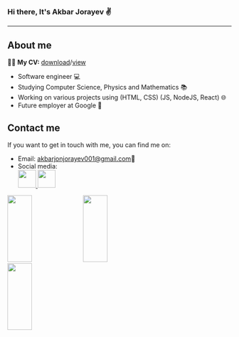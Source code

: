 ### Hi there, It's Akbar Jorayev ✌️

<hr>

<h2><b>About me</b></h2>
<p>🧑‍💼 <b>My CV:</b> <a href="https://drive.google.com/u/0/uc?id=1OAh9XfDoOllDRrtFOtadUk_W2MYWyEYK&export=download" target="_blank">download</a>/<a href="https://drive.google.com/file/d/1OAh9XfDoOllDRrtFOtadUk_W2MYWyEYK/view?usp=drivesdk" target="_blank">view</a></p>

<ul>
  <li>Software engineer 💻</li>
  <li>Studying Computer Science, Physics and Mathematics 📚</li>
  <li>Working on various projects using (HTML, CSS) (JS, NodeJS, React) 🌐</li>
  <li>Future employer at Google 🚀</li>
</ul>

<h2><b>Contact me</b></h2>
<p>If you want to get in touch with me, you can find me on:</p>
<ul>
  <li>Email: <a href="mailto:akbarjonjorayev001@gmail.com" target="_blank">akbarjonjorayev001@gmail.com</a>📧</li>
  <li>Social media:</li>
  <a href="https://t.me/akbarjorayevAJ" target="_blank">
    <img src="https://th.bing.com/th/id/R.958376b3b0efd5ae292c055469730256?rik=fsnQbKRKQy4Q8A&pid=ImgRaw&r=0" width="40" height="40">
  </a>
  <a href="https://www.instagram.com/akbarjorayevaj" target="_blank">
    <img src="https://upload.wikimedia.org/wikipedia/commons/9/95/Instagram_logo_2022.svg" width="40" height="40">
  </a>
</ul>

<div float="left">
  <img src="https://leetcode-stats-six.vercel.app/api?username=akbarjonjorayev" height="150" width="33%" />
  <img src="https://github-readme-stats.vercel.app/api/top-langs/?username=akbarjorayev&layout=compact" height="150" width="33%" />
  <img src="https://github-readme-stats.vercel.app/api?username=akbarjorayev&show_icons=true&title_color=294fd9&icon_color=294fd9" height="150" width="33%" />
</div>

<!--
**akbarjorayev/akbarjorayev** is a ✨ _special_ ✨ repository because its `README.md` (this file) appears on your GitHub profile.

Here are some ideas to get you started:

- 🔭 I’m currently working on ...
- 🌱 I’m currently learning ...
- 👯 I’m looking to collaborate on ...
- 🤔 I’m looking for help with ...
- 💬 Ask me about ...
- 📫 How to reach me: ...
- 😄 Pronouns: ...
- ⚡ Fun fact: ...
-->
